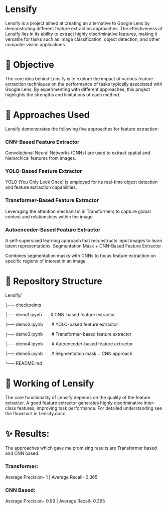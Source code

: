 # Lensify

Lensify is a project aimed at creating an alternative to Google Lens by demonstrating different feature extraction approaches. The effectiveness of Lensify lies in its ability to extract highly discriminative features, making it versatile for tasks such as image classification, object detection, and other computer vision applications.

# 🎯 Objective
The core idea behind Lensify is to explore the impact of various feature extraction techniques on the performance of tasks typically associated with Google Lens. By experimenting with different approaches, this project highlights the strengths and limitations of each method.

# 🔧 Approaches Used
Lensify demonstrates the following five approaches for feature extraction:

### CNN-Based Feature Extractor

Convolutional Neural Networks (CNNs) are used to extract spatial and hierarchical features from images.

### YOLO-Based Feature Extractor

YOLO (You Only Look Once) is employed for its real-time object detection and feature extraction capabilities.

### Transformer-Based Feature Extractor

Leveraging the attention mechanism in Transformers to capture global context and relationships within the image.

### Autoencoder-Based Feature Extractor

A self-supervised learning approach that reconstructs input images to learn latent representations.
Segmentation Mask + CNN-Based Feature Extractor

Combines segmentation masks with CNNs to focus feature extraction on specific regions of interest in an image.

# 📂 Repository Structure

Lensify/

├── checkpoints

├── demo1.ipynb     &nbsp; &nbsp; &nbsp;  # CNN-based feature extractor

├── demo2.ipynb     &nbsp; &nbsp; &nbsp;        # YOLO-based feature extractor

├── demo3.ipynb    &nbsp; &nbsp; &nbsp;           # Transformer-based feature extractor

├── demo4.ipynb          &nbsp; &nbsp; &nbsp;     # Autoencoder-based feature extractor

├── demo5.ipynb            &nbsp; &nbsp; &nbsp;   # Segmentation mask + CNN approach


└── README.md                 


# 🧠 Working of Lensify
The core functionality of Lensify depends on the quality of the feature extractor. A good feature extractor generates highly discriminative inter-class features, improving task performance. For detailed understanding see the flowchart in Lensify.docx


# ✨ Results:
The approaches which gave me promising results are Transformer based and CNN based.

### Transformer:
Average Precision- 1   |   Average Recall- 0.365

### CNN Based:
Average Precision- 0.99 | Average Recall- 0.365
